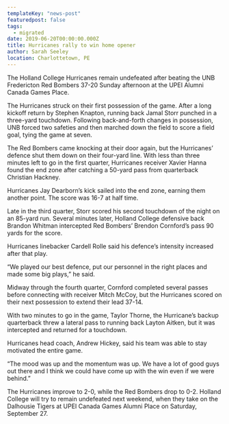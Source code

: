 ```yaml
---
templateKey: "news-post"
featuredpost: false
tags:
  - migrated
date: 2019-06-20T00:00:00.000Z
title: Hurricanes rally to win home opener
author: Sarah Seeley
location: Charlottetown, PE
---
```


The Holland College Hurricanes remain undefeated after beating the UNB Fredericton Red Bombers 37-20 Sunday afternoon at the UPEI Alumni Canada Games Place.

The Hurricanes struck on their first possession of the game. After a long kickoff return by Stephen Knapton, running back Jamal Storr punched in a three-yard touchdown. Following back-and-forth changes in possession, UNB forced two safeties and then marched down the field to score a field goal, tying the game at seven.

The Red Bombers came knocking at their door again, but the Hurricanes’ defence shut them down on their four-yard line. With less than three minutes left to go in the first quarter, Hurricanes receiver Xavier Hanna found the end zone after catching a 50-yard pass from quarterback Christian Hackney.

Hurricanes Jay Dearborn’s kick sailed into the end zone, earning them another point. The score was 16-7 at half time.

Late in the third quarter, Storr scored his second touchdown of the night on an 85-yard run. Several minutes later, Holland College defensive back Brandon Whitman intercepted Red Bombers’ Brendon Cornford’s pass 90 yards for the score.

Hurricanes linebacker Cardell Rolle said his defence’s intensity increased after that play.

“We played our best defence, put our personnel in the right places and made some big plays,” he said.

Midway through the fourth quarter, Cornford completed several passes before connecting with receiver Mitch McCoy, but the Hurricanes scored on their next possession to extend their lead 37-14.

With two minutes to go in the game, Taylor Thorne, the Hurricane’s backup quarterback threw a lateral pass to running back Layton Aitken, but it was intercepted and returned for a touchdown.

Hurricanes head coach, Andrew Hickey, said his team was able to stay motivated the entire game.

“The mood was up and the momentum was up. We have a lot of good guys out there and I think we could have come up with the win even if we were behind.”

The Hurricanes improve to 2-0, while the Red Bombers drop to 0-2. Holland College will try to remain undefeated next weekend, when they take on the Dalhousie Tigers at UPEI Canada Games Alumni Place on Saturday, September 27.
